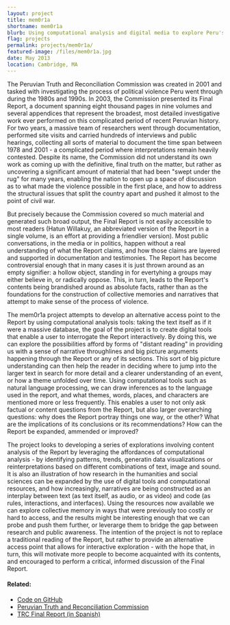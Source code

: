 ```yaml
---
layout: project
title: mem0r1a
shortname: mem0r1a
blurb: Using computational analysis and digital media to explore Peru's collective memory of recent violence.
flag: projects
permalink: projects/mem0r1a/
featured-image: /files/mem0r1a.jpg
date: May 2013
location: Cambridge, MA
---
```

The Peruvian Truth and Reconciliation Commission was created in 2001 and tasked with investigating the process of political violence Peru went through during the 1980s and 1990s. In 2003, the Commission presented its Final Report, a document spanning eight thousand pages in nine volumes and several appendices that represent the broadest, most detailed investigative work ever performed on this complicated period of recent Peruvian history. For two years, a massive team of researchers went through documentation, performed site visits and carried hundreds of interviews and public hearings, collecting all sorts of material to document the time span between 1978 and 2001 - a complicated period where interpretations remain heavily contested. Despite its name, the Commission did not understand its own work as coming up with the definitive, final truth on the matter, but rather as uncovering a significant amount of material that had been "swept under the rug" for many years, enabling the nation to open up a space of discussion as to what made the violence possible in the first place, and how to address the structural issues that split the country apart and pushed it almost to the point of civil war.

But precisely because the Commission covered so much material and generated such broad output, the Final Report is not easily accessible to most readers (Hatun Willakuy, an abbreviated version of the Report in a single volume, is an effort at providing a friendlier version). Most public conversations, in the media or in politics, happen without a real understanding of what the Report claims, and how those claims are layered and supported in documentation and testimonies. The Report has become controversial enough that in many cases it is just thrown around as an empty signifier: a hollow object, standing in for evertyhing a groups may either believe in, or radically oppose. This, in turn, leads to the Report's contents being brandished around as absolute facts, rather than as the foundations for the construction of collective memories and narratives that attempt to make sense of the process of violence.

The mem0r1a project attempts to develop an alternative access point to the Report by using computational analysis tools: taking the text itself as if it were a massive database, the goal of the project is to create digital tools that enable a user to interrogate the Report interactively. By doing this, we can explore the possibilities afford by forms of "distant reading" in providing us with a sense of narrative throughlines and big picture arguments happening through the Report or any of its sections. This sort of big picture understanding can then help the reader in deciding where to jump into the larger text in search for more detail and a clearer understanding of an event, or how a theme unfolded over time. Using computational tools such as natural language processing, we can draw inferences as to the language used in the report, and what themes, words, places, and characters are mentioned more or less frequently. This enables a user to not only ask factual or content questions from the Report, but also larger overarching questions: why does the Report portray things one way, or the other? What are the implications of its conclusions or its recommendations? How can the Report be expanded, ammended or improved?

The project looks to developing a series of explorations involving content analysis of the Report by leveraging the affordances of computational analysis - by identifying patterns, trends, generatin data visualizations or reinterpretations based on different combinations of text, image and sound. It is also an illustration of how research in the humanities and social sciences can be expanded by the use of digital tools and computational resources, and how increasingly, narratives are being constructed as an interplay between text (as text itself, as audio, or as video) and code (as rules, interactions, and interfaces). Using the resources now available we can explore collective memory in ways that were previously too costly or hard to access, and the results might be interesting enough that we can probe and push them further, or leverarge them to bridge the gap between research and public awareness. The intention of the project is not to replace a traditional reading of the Report, but rather to provide an alternative access point that allows for interactive exploration - with the hope that, in turn, this will motivate more people to become acquainted with its contents, and encouraged to perform a critical, informed discussion of the Final Report.

<h4>Related:</h4>
<ul>
	<li><a href="http://github.com/piscosour/mem0r1a">Code on GitHub</a></li>
	<li><a href="http://cverdad.org.pe/">Peruvian Truth and Reconciliation Commission</a></li>
	<li><a href="http://cverdad.org.pe/ifinal/index.php">TRC Final Report (in Spanish)</a></li>
</ul>